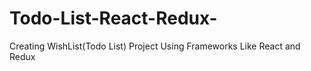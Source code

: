 # Todo-List-React-Redux-
Creating WishList(Todo List) Project Using Frameworks Like React and Redux
